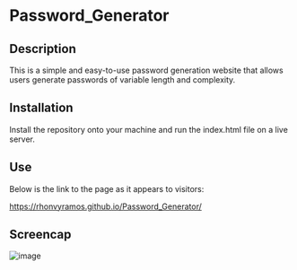 # Password_Generator
## Description
This is a simple and easy-to-use password generation website that allows users generate passwords of variable length and complexity.

## Installation
Install the repository onto your machine and run the index.html file on a live server.

## Use
Below is the link to the page as it appears to visitors:

https://rhonvyramos.github.io/Password_Generator/

## Screencap
![image](https://github.com/rhonvyramos/Password_Generator/assets/126701940/22862ab6-0973-4e40-ab0f-e76d515e2669)

